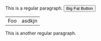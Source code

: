 <html>
<body>
This is a regular paragraph.

<table>
    <tr>
        <td>Foo</td>
        <td>asdkjn</td>
    </tr>
    <button class="button-save large">Big Fat Button</button>  
</table>

This is another regular paragraph.
</body>
</html>
